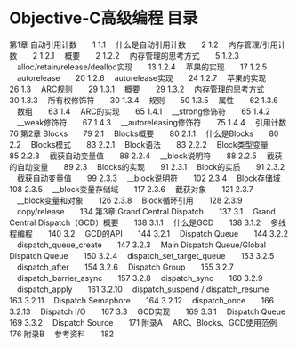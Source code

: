 # Objective-C高级编程 目录

第1章 自动引用计数　　1
1.1 　什么是自动引用计数　　2
1.2 　内存管理/引用计数　　2
1.2.1 　概要　　2
1.2.2 　内存管理的思考方式　　5
1.2.3 　alloc/retain/release/dealloc实现　　13
1.2.4 　苹果的实现　　17
1.2.5 　autorelease　　20
1.2.6 　autorelease实现　　24
1.2.7 　苹果的实现　　26
1.3 　ARC规则　　29
1.3.1 　概要　　29
1.3.2 　内存管理的思考方式　　30
1.3.3 　所有权修饰符　　30
1.3.4 　规则　　50
1.3.5 　属性　　62
1.3.6 　数组　　63
1.4 　ARC的实现　　65
1.4.1 　__strong修饰符　　65
1.4.2 　__weak修饰符　　67
1.4.3 　__autoreleasing修饰符　　75
1.4.4 　引用计数　　76
第2章 Blocks　　79
2.1 　Blocks概要　　80
2.1.1 　什么是Blocks　　80
2.2 　Blocks模式　　83
2.2.1 　Block语法　　83
2.2.2 　Block类型变量　　85
2.2.3 　截获自动变量值　　88
2.2.4 　__block说明符　　88
2.2.5 　截获的自动变量　　89
2.3 　Blocks的实现　　91
2.3.1 　Block的实质　　91
2.3.2 　截获自动变量值　　99
2.3.3 　__block说明符　　102
2.3.4 　Block存储域　　108
2.3.5 　__block变量存储域　　117
2.3.6 　截获对象　　121
2.3.7 　__block变量和对象　　126
2.3.8 　Block循环引用　　128
2.3.9 　copy/release　　134
第3章 Grand Central Dispatch　　137
3.1 　Grand Central Dispatch（GCD）概要　　138
3.1.1 　什么是GCD　　138
3.1.2 　多线程编程　　140
3.2 　GCD的API　　144
3.2.1 　Dispatch Queue　　144
3.2.2 　dispatch_queue_create　　147
3.2.3 　Main Dispatch Queue/Global Dispatch Queue　　150
3.2.4 　dispatch_set_target_queue　　153
3.2.5 　dispatch_after　　154
3.2.6 　Dispatch Group　　155
3.2.7 　dispatch_barrier_async　　157
3.2.8 　dispatch_sync　　160
3.2.9 　dispatch_apply　　161
3.2.10 　dispatch_suspend / dispatch_resume　　163
3.2.11 　Dispatch Semaphore　　164
3.2.12 　dispatch_once　　166
3.2.13 　Dispatch I/O　　167
3.3 　GCD实现　　169
3.3.1 　Dispatch Queue　　169
3.3.2 　Dispatch Source　　171
附录A 　ARC、Blocks、GCD使用范例　　176
附录B 　参考资料　　182